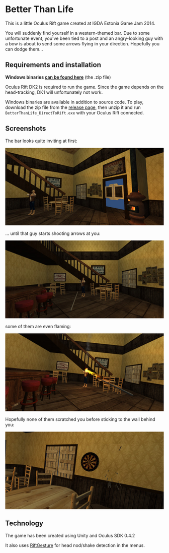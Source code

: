 Better Than Life
================

This is a little Oculus Rift game created at IGDA Estonia Game Jam 2014.

You will suddenly find yourself in a western-themed bar. Due to some unfortunate event, you've been tied to a post and an angry-looking guy with a bow is about to send some arrows flying in your direction.
Hopefully you can dodge them...

Requirements and installation
-----------------------------

**Windows binaries [can be found here](../../releases/latest)** (the .zip file)

Oculus Rift DK2 is required to run the game. Since the game depends on the head-tracking, DK1 will unfortunately not work.

Windows binaries are available in addition to source code. To play, download the zip file from the [release page](../../releases/latest), then unzip it and run `BetterThanLife_DirectToRift.exe` with your Oculus Rift connected.

Screenshots
-----------

The bar looks quite inviting at first:

![The bar](screens/1.jpg?raw=true)

... until that guy starts shooting arrows at you:

![Arrows!](screens/2.jpg?raw=true)

some of them are even flaming:

![Flaming arrows](screens/3.jpg?raw=true)

Hopefully none of them scratched you before sticking to the wall behind you:

![The back wall](screens/4.jpg?raw=true)

Technology
----------

The game has been created using Unity and Oculus SDK 0.4.2

It also uses [RiftGesture](https://github.com/KatsuomiK/RiftGesture) for head nod/shake detection in the menus.
